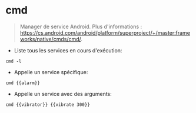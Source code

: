 # cmd

> Manager de service Android.
> Plus d'informations : <https://cs.android.com/android/platform/superproject/+/master:frameworks/native/cmds/cmd/>.

- Liste tous les services en cours d'exécution:

`cmd -l`

- Appelle un service spécifique:

`cmd {{alarm}}`

- Appelle un service avec des arguments:

`cmd {{vibrator}} {{vibrate 300}}`
